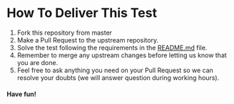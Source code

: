 How To Deliver This Test
========================

1. Fork this repository from master
2. Make a Pull Request to the upstream repository.
3. Solve the test following the requirements in the [README.md](README.md) file.
4. Remember to merge any upstream changes before letting us know that you are done.
5. Feel free to ask anything you need on your Pull Request so we can resolve your doubts (we will answer question during working hours).

#### Have fun!
